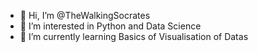 - 👋 Hi, I’m @TheWalkingSocrates
- 👀 I’m interested in Python and Data Science
- 🌱 I’m currently learning Basics of Visualisation of Datas

<!---
TheWalkingSocrates/TheWalkingSocrates is a ✨ special ✨ repository because its `README.md` (this file) appears on your GitHub profile.
You can click the Preview link to take a look at your changes.
--->
